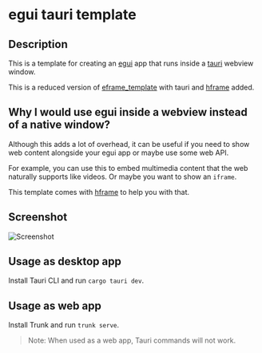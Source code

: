 # egui tauri template

## Description

This is a template for creating an [egui](https://github.com/emilk/egui) app that runs inside a [tauri](https://github.com/tauri-apps/tauri) webview window.

This is a reduced version of [eframe_template](https://github.com/emilk/eframe_template) with tauri and [hframe](https://github.com/noxware/hframe) added.

## Why I would use egui inside a webview instead of a native window?

Although this adds a lot of overhead, it can be useful if you need to show web content alongside your egui app or maybe
use some web API.

For example, you can use this to embed multimedia content that the web naturally supports like videos.
Or maybe you want to show an `iframe`.

This template comes with [hframe](https://github.com/noxware/hframe) to help you with that.

## Screenshot

![Screenshot](https://github.com/noxware/egui-tauri-template/assets/7684329/9c31d085-fd78-4af8-a0fb-ab75243f55a5)

## Usage as desktop app

Install Tauri CLI and run `cargo tauri dev`.

## Usage as web app

Install Trunk and run `trunk serve`.

> Note: When used as a web app, Tauri commands will not work.
